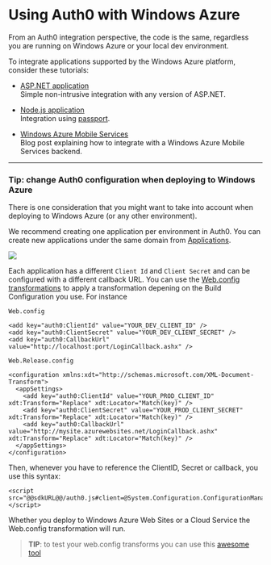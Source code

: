 # Using Auth0 with Windows Azure

From an Auth0 integration perspective, the code is the same, regardless you are running on Windows Azure or your local dev environment.

To integrate applications supported by the Windows Azure platform, consider these tutorials:

* [ASP.NET application](aspnet-tutorial) <br />
Simple non-intrusive integration with any version of ASP.NET.

* [Node.js application](nodejs-tutorial) <br />
Integration using [passport](http://passportjs.org/).

* [Windows Azure Mobile Services](http://blog.auth0.com/2013/03/17/Authenticate-Azure-Mobile-Services-apps-with-Everything-using-Auth0/) <br />
Blog post explaining how to integrate with a Windows Azure Mobile Services backend.

---

### Tip: change Auth0 configuration when deploying to Windows Azure

There is one consideration that you might want to take into account when deploying to Windows Azure (or any other environment).

We recommend creating one application per environment in Auth0. You can create new applications under the same domain from [Applications](@@uiURL@@/#/applications).

![](img/environments.png)

Each application has a different `Client Id` and `Client Secret` and can be configured with a different callback URL. You can use the [Web.config transformations](http://msdn.microsoft.com/en-us/library/dd465326.aspx) to apply a transformation depening on the Build Configuration you use. For instance

`Web.config`
```
<add key="auth0:ClientId" value="YOUR_DEV_CLIENT_ID" />
<add key="auth0:ClientSecret" value="YOUR_DEV_CLIENT_SECRET" />
<add key="auth0:CallbackUrl" value="http://localhost:port/LoginCallback.ashx" />
```

`Web.Release.config`
```
<configuration xmlns:xdt="http://schemas.microsoft.com/XML-Document-Transform">
  <appSettings>
    <add key="auth0:ClientId" value="YOUR_PROD_CLIENT_ID" xdt:Transform="Replace" xdt:Locator="Match(key)" />
    <add key="auth0:ClientSecret" value="YOUR_PROD_CLIENT_SECRET" xdt:Transform="Replace" xdt:Locator="Match(key)" />
    <add key="auth0:CallbackUrl" value="http://mysite.azurewebsites.net/LoginCallback.ashx" xdt:Transform="Replace" xdt:Locator="Match(key)" />
  </appSettings>
</configuration>
```

Then, whenever you have to reference the ClientID, Secret or callback, you use this syntax:

```
<script src="@@sdkURL@@/auth0.js#client=@System.Configuration.ConfigurationManager.AppSettings["auth0:ClientId"]&scope=openid"></script>
```

Whether you deploy to Windows Azure Web Sites or a Cloud Service the Web.config transformation will run.

> **TIP**: to test your web.config transforms you can use this [awesome tool](http://webconfigtransformationtester.apphb.com/)


